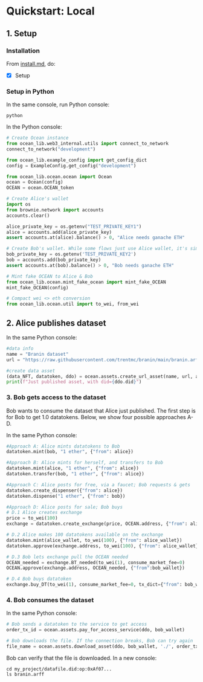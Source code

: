 <!--
Copyright 2022 Ocean Protocol Foundation
SPDX-License-Identifier: Apache-2.0
-->

# Quickstart: Local

## 1. Setup

### Installation

From [install.md](install.md), do:
- [x] Setup

### Setup in Python

In the same console, run Python console:
```console
python
```

In the Python console:
```python
# Create Ocean instance
from ocean_lib.web3_internal.utils import connect_to_network
connect_to_network("development")

from ocean_lib.example_config import get_config_dict
config = ExampleConfig.get_config("development")

from ocean_lib.ocean.ocean import Ocean
ocean = Ocean(config)
OCEAN = ocean.OCEAN_token

# Create Alice's wallet
import os
from brownie.network import accounts
accounts.clear()

alice_private_key = os.getenv("TEST_PRIVATE_KEY1")
alice = accounts.add(alice_private_key)
assert accounts.at(alice).balance() > 0, "Alice needs ganache ETH"

# Create Bob's wallet. While some flows just use Alice wallet, it's simpler to do all here.
bob_private_key = os.getenv('TEST_PRIVATE_KEY2')
bob = accounts.add(bob_private_key)
assert accounts.at(bob).balance() > 0, "Bob needs ganache ETH"

# Mint fake OCEAN to Alice & Bob
from ocean_lib.ocean.mint_fake_ocean import mint_fake_OCEAN
mint_fake_OCEAN(config)

# Compact wei <> eth conversion
from ocean_lib.ocean.util import to_wei, from_wei
```

## 2. Alice publishes dataset

In the same Python console:
```python
#data info
name = "Branin dataset"
url = "https://raw.githubusercontent.com/trentmc/branin/main/branin.arff"

#create data asset
(data_NFT, datatoken, ddo) = ocean.assets.create_url_asset(name, url, alice)
print(f"Just published asset, with did={ddo.did}")
```

### 3. Bob gets access to the dataset

Bob wants to consume the dataset that Alice just published. The first step is for Bob to get 1.0 datatokens. Below, we show four possible approaches A-D.

In the same Python console:
```python
#Approach A: Alice mints datatokens to Bob
datatoken.mint(bob, "1 ether", {"from": alice})

#Approach B: Alice mints for herself, and transfers to Bob
datatoken.mint(alice, "1 ether", {"from": alice})
datatoken.transfer(bob, "1 ether", {"from": alice})

#Approach C: Alice posts for free, via a faucet; Bob requests & gets
datatoken.create_dispenser({"from": alice})
datatoken.dispense("1 ether", {"from": bob})

#Approach D: Alice posts for sale; Bob buys
# D.1 Alice creates exchange
price = to_wei(100)
exchange = datatoken.create_exchange(price, OCEAN.address, {"from": alice})

# D.2 Alice makes 100 datatokens available on the exchange
datatoken.mint(alice_wallet, to_wei(100), {"from": alice_wallet})
datatoken.approve(exchange.address, to_wei(100), {"from": alice_wallet})

# D.3 Bob lets exchange pull the OCEAN needed 
OCEAN_needed = exchange.BT_needed(to_wei(1), consume_market_fee=0)
OCEAN.approve(exchange.address, OCEAN_needed, {"from":bob_wallet})

# D.4 Bob buys datatoken
exchange.buy_DT(to_wei(1), consume_market_fee=0, tx_dict={"from": bob_wallet})
````


### 4. Bob consumes the dataset

In the same Python console:
```python
# Bob sends a datatoken to the service to get access
order_tx_id = ocean.assets.pay_for_access_service(ddo, bob_wallet)

# Bob downloads the file. If the connection breaks, Bob can try again
file_name = ocean.assets.download_asset(ddo, bob_wallet, './', order_tx_id)
```

Bob can verify that the file is downloaded. In a new console:

```console
cd my_project/datafile.did:op:0xAf07...
ls branin.arff
```
